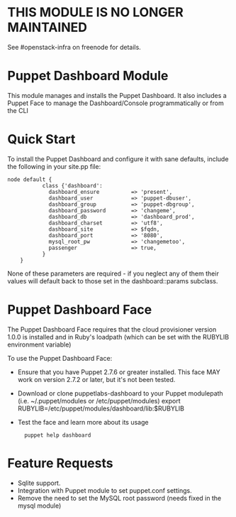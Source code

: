 

THIS MODULE IS NO LONGER MAINTAINED
===================================


See #openstack-infra on freenode for details.


# Puppet Dashboard Module

This module manages and installs the Puppet Dashboard.  It also includes a Puppet Face to manage the Dashboard/Console programmatically or from the CLI

# Quick Start

To install the Puppet Dashboard and configure it with sane defaults, include the following in your site.pp file:

    node default {
			   class {'dashboard':
			     dashboard_ensure          => 'present',
			     dashboard_user            => 'puppet-dbuser',
			     dashboard_group           => 'puppet-dbgroup',
			     dashboard_password        => 'changeme',
			     dashboard_db              => 'dashboard_prod',
			     dashboard_charset         => 'utf8',
			     dashboard_site            => $fqdn,
			     dashboard_port            => '8080',
			     mysql_root_pw             => 'changemetoo',
			     passenger                 => true,
			   }
		}

None of these parameters are required - if you neglect any of them their values will default back to those set in the dashboard::params subclass.

# Puppet Dashboard Face

The Puppet Dashboard Face requires that the cloud provisioner version 1.0.0 is installed
and in Ruby's loadpath (which can be set with the RUBYLIB environment variable)

To use the Puppet Dashboard Face:


* Ensure that you have Puppet 2.7.6 or greater installed.  This face MAY work on version 2.7.2 or later, but it's not been tested.
* Download or clone puppetlabs-dashboard to your Puppet modulepath (i.e. ~/.puppet/modules or /etc/puppet/modules)
        export RUBYLIB=/etc/puppet/modules/dashboard/lib:$RUBYLIB

* Test the face and learn more about its usage

        puppet help dashboard

# Feature Requests

* Sqlite support.
* Integration with Puppet module to set puppet.conf settings.
* Remove the need to set the MySQL root password (needs fixed in the mysql module)
